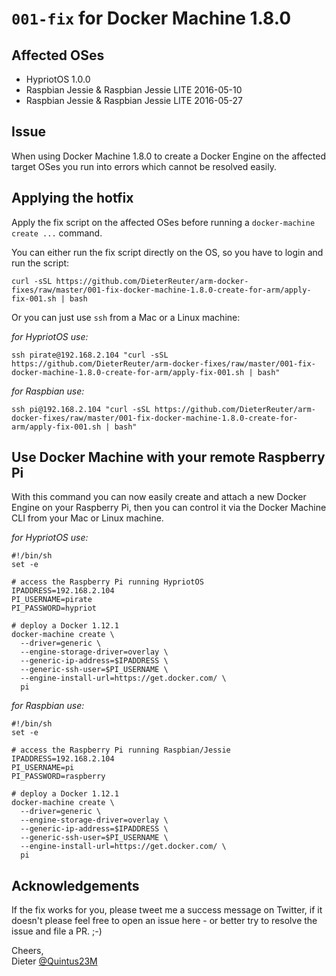 # `001-fix` for Docker Machine 1.8.0


## Affected OSes

* HypriotOS 1.0.0
* Raspbian Jessie & Raspbian Jessie LITE 2016-05-10
* Raspbian Jessie & Raspbian Jessie LITE 2016-05-27


## Issue

When using Docker Machine 1.8.0 to create a Docker Engine on the affected target OSes you run into errors which cannot be resolved easily.


## Applying the hotfix

Apply the fix script on the affected OSes before running a `docker-machine create ...` command.

You can either run the fix script directly on the OS, so you have to login and run the script:
```
curl -sSL https://github.com/DieterReuter/arm-docker-fixes/raw/master/001-fix-docker-machine-1.8.0-create-for-arm/apply-fix-001.sh | bash
```

Or you can just use `ssh` from a Mac or a Linux machine:

*for HypriotOS use:*
```
ssh pirate@192.168.2.104 "curl -sSL https://github.com/DieterReuter/arm-docker-fixes/raw/master/001-fix-docker-machine-1.8.0-create-for-arm/apply-fix-001.sh | bash"
```
*for Raspbian use:*
```
ssh pi@192.168.2.104 "curl -sSL https://github.com/DieterReuter/arm-docker-fixes/raw/master/001-fix-docker-machine-1.8.0-create-for-arm/apply-fix-001.sh | bash"
```

## Use Docker Machine with your remote Raspberry Pi
With this command you can now easily create and attach a new Docker Engine on your Raspberry Pi, then you can control it via the Docker Machine CLI from your Mac or Linux machine.

*for HypriotOS use:*
```
#!/bin/sh
set -e

# access the Raspberry Pi running HypriotOS
IPADDRESS=192.168.2.104
PI_USERNAME=pirate
PI_PASSWORD=hypriot

# deploy a Docker 1.12.1
docker-machine create \
  --driver=generic \
  --engine-storage-driver=overlay \
  --generic-ip-address=$IPADDRESS \
  --generic-ssh-user=$PI_USERNAME \
  --engine-install-url=https://get.docker.com/ \
  pi
```
*for Raspbian use:*
```
#!/bin/sh
set -e

# access the Raspberry Pi running Raspbian/Jessie
IPADDRESS=192.168.2.104
PI_USERNAME=pi
PI_PASSWORD=raspberry

# deploy a Docker 1.12.1
docker-machine create \
  --driver=generic \
  --engine-storage-driver=overlay \
  --generic-ip-address=$IPADDRESS \
  --generic-ssh-user=$PI_USERNAME \
  --engine-install-url=https://get.docker.com/ \
  pi
```

## Acknowledgements

If the fix works for you, please tweet me a success message on Twitter, if it doesn't please feel free to open an issue here - or better try to resolve the issue and file a PR. ;-)

Cheers, <br>
Dieter [@Quintus23M](https://twitter.com/Quintus23M)

